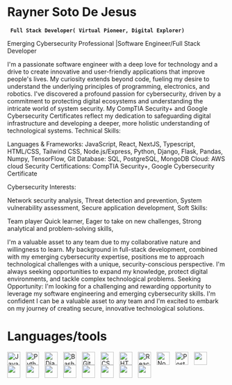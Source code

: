 # Rayner Soto De Jesus 
**` Full Stack Developer( Virtual Pioneer, Digital Explorer)`**


Emerging Cybersecurity Professional |Software Engineer/Full Stack Developer 

I'm a passionate software engineer with a deep love for technology and a drive to create innovative and user-friendly applications that improve people's lives. My curiosity extends beyond code, fueling my desire to understand the underlying principles of programming, electronics, and robotics. I've discovered a profound passion for cybersecurity, driven by a commitment to protecting digital ecosystems and understanding the intricate world of system security. My CompTIA Security+ and Google Cybersecurity Certificates reflect my dedication to safeguarding digital infrastructure and developing a deeper, more holistic understanding of technological systems.
Technical Skills:

Languages & Frameworks: JavaScript, React, NextJS, Typescript, HTML/CSS, Tailwind CSS, Node.js/Express, Python, Django, Flask, Pandas, Numpy, TensorFlow, Git
Database: SQL, PostgreSQL, MongoDB
Cloud: AWS cloud
Security Certifications: CompTIA Security+, Google Cybersecurity Certificate

Cybersecurity Interests:

Network security analysis,
Threat detection and prevention,
System vulnerability assessment,
Secure application development,
Soft Skills:

Team player
Quick learner,
Eager to take on new challenges,
Strong analytical and problem-solving skills,

I'm a valuable asset to any team due to my collaborative nature and willingness to learn. My background in full-stack development, combined with my emerging cybersecurity expertise, positions me to approach technological challenges with a unique, security-conscious perspective. I'm always seeking opportunities to expand my knowledge, protect digital environments, and tackle complex technological problems.
Seeking Opportunity:
I'm looking for a challenging and rewarding opportunity to leverage my software engineering and emerging cybersecurity skills. I'm confident I can be a valuable asset to any team and I'm excited to embark on my journey of creating secure, innovative technological solutions.



Languages/tools
=========
<img align="left" alt="JavaScript" width="30px" style="padding-right:10px;" src="https://cdn.jsdelivr.net/gh/devicons/devicon/icons/javascript/javascript-plain.svg" />
<img align="left" alt="Python" width="30px" style="padding-right:10px;" src="https://cdn.jsdelivr.net/gh/devicons/devicon/icons/python/python-plain.svg" />
<img align="left" alt="Django" width="30px" height="30px" style="padding-right:10px;" src="https://static.djangoproject.com/img/logos/django-logo-positive.svg" />
<img align="left" alt="Bash" width="30px" style="padding-right:10px;" src="https://cdn.jsdelivr.net/gh/devicons/devicon/icons/bash/bash-original.svg" />
<img align="left" alt="Git" width="30px" style="padding-right:10px;" src="https://cdn.jsdelivr.net/gh/devicons/devicon/icons/git/git-original.svg" />
<img align="left" alt="CSS" width="30px" style="padding-right:10px;" src="https://cdn.jsdelivr.net/gh/devicons/devicon/icons/css3/css3-plain.svg" />
<img align="left" alt="HTML" width="30px" style="padding-right:10px;" src="https://cdn.jsdelivr.net/gh/devicons/devicon/icons/html5/html5-plain.svg" />
<img align="left" alt="React" width="30px" style="padding-right:10px;" src="https://cdn.jsdelivr.net/gh/devicons/devicon/icons/react/react-original.svg" />
<img align="left" alt="NodeJS" width="30px" style="padding-right:10px;" src="https://cdn.jsdelivr.net/gh/devicons/devicon/icons/nodejs/nodejs-original.svg" />
<img align="left" alt="Postgresql" width="30px" style="padding-right:10px;" src="https://www.vectorlogo.zone/logos/postgresql/postgresql-icon.svg" />
<img align="left"  width="30px" style="padding-right:10px;" src="https://cdn.jsdelivr.net/gh/devicons/devicon@latest/icons/flask/flask-original-wordmark.svg" />
<img align="left"  width="30px" style="padding-right:10px;" src="https://cdn.jsdelivr.net/gh/devicons/devicon@latest/icons/keras/keras-original-wordmark.svg" />
<img align="left"  width="30px" style="padding-right:10px;" src="https://cdn.jsdelivr.net/gh/devicons/devicon@latest/icons/mongodb/mongodb-original-wordmark.svg" />
<img align="left"  width="30px" style="padding-right:10px;" src="https://cdn.jsdelivr.net/gh/devicons/devicon@latest/icons/mysql/mysql-original-wordmark.svg" />
<img align="left"  width="30px" style="padding-right:10px;" src="https://cdn.jsdelivr.net/gh/devicons/devicon@latest/icons/nextjs/nextjs-original.svg" />
<img align="left"  width="30px" style="padding-right:10px;" src="https://cdn.jsdelivr.net/gh/devicons/devicon@latest/icons/pandas/pandas-original.svg" />
<img align="left"  width="30px" style="padding-right:10px;" src="https://cdn.jsdelivr.net/gh/devicons/devicon@latest/icons/postman/postman-original.svg" />
<img align="left"  width="30px" style="padding-right:10px;" src="https://cdn.jsdelivr.net/gh/devicons/devicon@latest/icons/tailwindcss/tailwindcss-original-wordmark.svg" />
<img align="left"  width="30px" style="padding-right:10px;" src="https://cdn.jsdelivr.net/gh/devicons/devicon@latest/icons/tensorflow/tensorflow-original.svg" />
<div data-iframe-width="150" data-iframe-height="270" data-share-badge-id="938580a5-353a-49d0-b3a0-f0237aeb8f11" data-share-badge-host="https://www.credly.com"></div>

          
          
          
          

          
          
          
          
          
          





